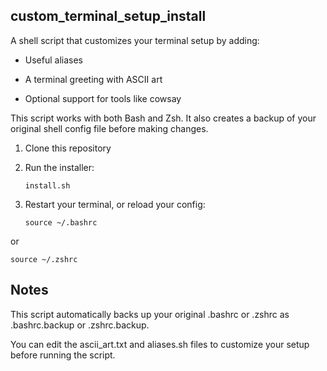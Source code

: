 ## custom_terminal_setup_install
A shell script that customizes your terminal setup by adding:

- Useful aliases

- A terminal greeting with ASCII art

- Optional support for tools like cowsay

This script works with both Bash and Zsh. It also creates a backup of your original shell config file before making changes.

1. Clone this repository

2. Run the installer:
   
   ```install.sh```

3. Restart your terminal, or reload your config:

   ```source ~/.bashrc```

or

   ```source ~/.zshrc```


## Notes
This script automatically backs up your original .bashrc or .zshrc as .bashrc.backup or .zshrc.backup.

You can edit the ascii_art.txt and aliases.sh files to customize your setup before running the script.


